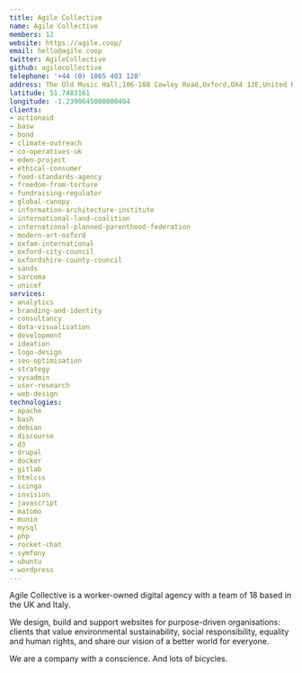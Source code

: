 ```yaml
---
title: Agile Collective
name: Agile Collective
members: 12
website: https://agile.coop/
email: hello@agile.coop
twitter: AgileCollective
github: agilecollective
telephone: '+44 (0) 1865 403 120'
address: The Old Music Hall,106-108 Cowley Road,Oxford,OX4 1JE,United Kingdom
latitude: 51.7483161
longitude: -1.2390645000000404
clients: 
- actionaid
- basw
- bond
- climate-outreach
- co-operatives-uk
- eden-project
- ethical-consumer
- food-standards-agency
- freedom-from-torture
- fundraising-regulator
- global-canopy
- information-architecture-institute
- international-land-coalition
- international-planned-parenthood-federation
- modern-art-oxford
- oxfam-international
- oxford-city-council
- oxfordshire-county-council
- sands
- sarcoma
- unicef
services: 
- analytics
- branding-and-identity
- consultancy
- data-visualisation
- development
- ideation
- logo-design
- seo-optimisation
- strategy
- sysadmin
- user-research
- web-design
technologies: 
- apache
- bash
- debian
- discourse
- d3
- drupal
- docker
- gitlab
- htmlcss
- icinga
- invision
- javascript
- matomo
- munin
- mysql
- php
- rocket-chat
- symfony
- ubuntu
- wordpress
---
```


Agile Collective is a worker-owned digital agency with a team of 18 based in the UK and Italy.

We design, build and support websites for purpose-driven organisations: clients that value environmental sustainability, social responsibility, equality and human rights, and share our vision of a better world for everyone.

We are a company with a conscience. And lots of bicycles.
